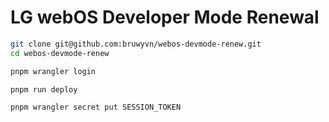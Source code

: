 # LG webOS Developer Mode Renewal

```sh
git clone git@github.com:bruwyvn/webos-devmode-renew.git
cd webos-devmode-renew
```

```sh
pnpm wrangler login
```

```sh
pnpm run deploy
```

```sh
pnpm wrangler secret put SESSION_TOKEN
```